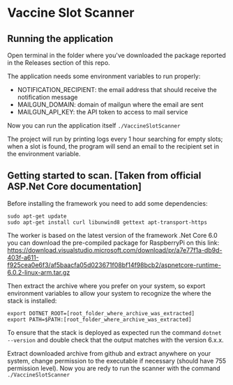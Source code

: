 # Vaccine Slot Scanner

## Running the application

Open terminal in the folder where you've downloaded the package reported in the Releases section of this repo.

The application needs some environment variables to run properly:
* NOTIFICATION_RECIPIENT: the email address that should receive the notification message
* MAILGUN_DOMAIN: domain of mailgun where the email are sent
* MAILGUN_API_KEY: the API token to access to mail service

Now you can run the application itself `./VaccineSlotScanner`

The project will run by printing logs every 1 hour searching for empty slots; when a slot is found,
the program will send an email to the recipient set in the environment variable.

## Getting started to scan. [Taken from official ASP.Net Core documentation]
Before installing the framework you need to add some dependencies:
```
sudo apt-get update
sudo apt-get install curl libunwind8 gettext apt-transport-https
```

The worker is based on the latest version of the framework .Net Core 6.0 
you can download the pre-compiled package for RaspberryPi on this link:
https://download.visualstudio.microsoft.com/download/pr/a7e77f1a-db9d-403f-a611-f925cea0e6f3/af5baacfa05d023671f08bf14f98bcb2/aspnetcore-runtime-6.0.2-linux-arm.tar.gz

Then extract the archive where you prefer on your system, so export environment variables
to allow your system to recognize the where the stack is installed:
```
export DOTNET_ROOT=[root_folder_where_archive_was_extracted]
export PATH=$PATH:[root_folder_where_archive_was_extracted]
```

To ensure that the stack is deployed as expected run the command `dotnet --version` and double
check that the output matches with the version 6.x.x.

Extract downloaded archive from github and extract anywhere on your system, change permission to the 
executable if necessary (should have 755 permission level). 
Now you are redy to run the scanner with the command `./VaccineSlotScanner`
